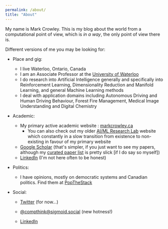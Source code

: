 ```yaml
---
permalink: /about/
title: "About"
---
```


My name is Mark Crowley.
This is my blog about the world from a computational point of view, which is *in a way*, the only point of view there is.

Different versions of me you may be looking for:
- Place and gig:
  - I live Waterloo, Ontario, Canada
  - I am an Associate Professor at the [University of Waterloo](https://uwaterloo.ca/electrical-computer-engineering/about/people/mcrowley)
  - I do research into Artificial Intelligence generally and specifically into Reinforcement Learning, Dimensionality Reduction and Manifold Learning, and general Machine Learning methods
  - I deal with application domains including Autonomous Driving and Human Driving Behaviour, Forest Fire Management, Medical Image Understanding and Digital Chemistry

- Academic: 
  - My primary active academic website : [markcrowley.ca](https://markcrowley.ca/)
    - You can also check out my older [AI/ML Research Lab](https://uwaterloo.ca/scholar/mcrowley) website which constantly in a slow transition from existence to non-existing in favour of my primary website
  - [Google Scholar](http://scholar.google.com/citations?hl=en&user=eL_y80EAAAAJ) (that's simpler, if you just want to see my papers, although my [curated paper list](https://markcrowley.ca/showcase/) is pretty slick [if I do say so myself])
  - [LinkedIn](http://www.linkedin.com/in/markanthonycrowley) (I'm not here often to be honest)
  
- Politics: 
  - I have opinions, mostly on democratic systems and Canadian politics. Find them at [PopTheStack](http://popthestack.wordpress.com/)

- Social:
  - [Twitter](https://twitter.com/compthink) (for now...)
  
  -  <a href="https://sigmoid.social/@compthink" rel="me">@compthink@sigmoid.social</a> (new hotness!)
  
  - [LinkedIn](http://www.linkedin.com/in/markanthonycrowley) 
  
    
